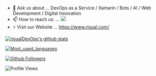 - 💬 Ask us about ... DevOps as a Service / Xamarin / Bots / AI / Web Development / Digital Innovation
- 📫 How to reach us: ... <a href="mailto:enquiries@risual.com?"><img src="https://img.shields.io/badge/Email-Enquiries%40risual.com-red"/></a>
- ⚡ Visit our Website ... <a href="https://www.risual.com/">https://www.risual.com/</a>

[![risualDevOps's github stats](https://github-readme-stats.vercel.app/api?username=risualDevOps&layout=compact&theme=cobalt)](https://github.com/risualDevOps/)

[![Most_used_languages](https://github-readme-stats.vercel.app/api/top-langs/?username=risualDevOps&layout=compact&theme=cobalt)](https://github.com/risualDevOps)

[![Github Followers](https://img.shields.io/github/followers/risualDevOps?color=06d6a0&label=Github%20Followers&style=for-the-badge)](https://github.com/risualDevOps?tab=followers)

![Profile Views](https://komarev.com/ghpvc/?username=risualDevOps&color=blue)
